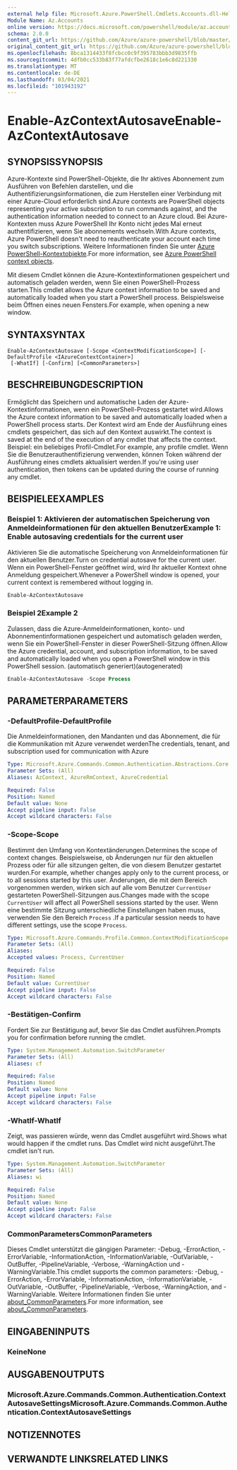 ```yaml
---
external help file: Microsoft.Azure.PowerShell.Cmdlets.Accounts.dll-Help.xml
Module Name: Az.Accounts
online version: https://docs.microsoft.com/powershell/module/az.accounts/enable-azcontextautosave
schema: 2.0.0
content_git_url: https://github.com/Azure/azure-powershell/blob/master/src/Accounts/Accounts/help/Enable-AzContextAutosave.md
original_content_git_url: https://github.com/Azure/azure-powershell/blob/master/src/Accounts/Accounts/help/Enable-AzContextAutosave.md
ms.openlocfilehash: 8bca1314433f8fcbcc0c9f395783bbb3d9835ffb
ms.sourcegitcommit: 4dfb0cc533b83f77afdcfbe2618c1e6c8d221330
ms.translationtype: MT
ms.contentlocale: de-DE
ms.lasthandoff: 03/04/2021
ms.locfileid: "101943192"
---
```

# <span data-ttu-id="fc9b2-101">Enable-AzContextAutosave</span><span class="sxs-lookup"><span data-stu-id="fc9b2-101">Enable-AzContextAutosave</span></span>

## <span data-ttu-id="fc9b2-102">SYNOPSIS</span><span class="sxs-lookup"><span data-stu-id="fc9b2-102">SYNOPSIS</span></span>
<span data-ttu-id="fc9b2-103">Azure-Kontexte sind PowerShell-Objekte, die Ihr aktives Abonnement zum Ausführen von Befehlen darstellen, und die Authentifizierungsinformationen, die zum Herstellen einer Verbindung mit einer Azure-Cloud erforderlich sind.</span><span class="sxs-lookup"><span data-stu-id="fc9b2-103">Azure contexts are PowerShell objects representing your active subscription to run commands against, and the authentication information needed to connect to an Azure cloud.</span></span> <span data-ttu-id="fc9b2-104">Bei Azure-Kontexten muss Azure PowerShell Ihr Konto nicht jedes Mal erneut authentifizieren, wenn Sie abonnements wechseln.</span><span class="sxs-lookup"><span data-stu-id="fc9b2-104">With Azure contexts, Azure PowerShell doesn't need to reauthenticate your account each time you switch subscriptions.</span></span> <span data-ttu-id="fc9b2-105">Weitere Informationen finden Sie unter [Azure PowerShell-Kontextobjekte](https://docs.microsoft.com/powershell/azure/context-persistence).</span><span class="sxs-lookup"><span data-stu-id="fc9b2-105">For more information, see [Azure PowerShell context objects](https://docs.microsoft.com/powershell/azure/context-persistence).</span></span>

<span data-ttu-id="fc9b2-106">Mit diesem Cmdlet können die Azure-Kontextinformationen gespeichert und automatisch geladen werden, wenn Sie einen PowerShell-Prozess starten.</span><span class="sxs-lookup"><span data-stu-id="fc9b2-106">This cmdlet allows the Azure context information to be saved and automatically loaded when you start a PowerShell process.</span></span> <span data-ttu-id="fc9b2-107">Beispielsweise beim Öffnen eines neuen Fensters.</span><span class="sxs-lookup"><span data-stu-id="fc9b2-107">For example, when opening a new window.</span></span>

## <span data-ttu-id="fc9b2-108">SYNTAX</span><span class="sxs-lookup"><span data-stu-id="fc9b2-108">SYNTAX</span></span>

```
Enable-AzContextAutosave [-Scope <ContextModificationScope>] [-DefaultProfile <IAzureContextContainer>]
 [-WhatIf] [-Confirm] [<CommonParameters>]
```

## <span data-ttu-id="fc9b2-109">BESCHREIBUNG</span><span class="sxs-lookup"><span data-stu-id="fc9b2-109">DESCRIPTION</span></span>

<span data-ttu-id="fc9b2-110">Ermöglicht das Speichern und automatische Laden der Azure-Kontextinformationen, wenn ein PowerShell-Prozess gestartet wird.</span><span class="sxs-lookup"><span data-stu-id="fc9b2-110">Allows the Azure context information to be saved and automatically loaded when a PowerShell process starts.</span></span> <span data-ttu-id="fc9b2-111">Der Kontext wird am Ende der Ausführung eines cmdlets gespeichert, das sich auf den Kontext auswirkt.</span><span class="sxs-lookup"><span data-stu-id="fc9b2-111">The context is saved at the end of the execution of any cmdlet that affects the context.</span></span> <span data-ttu-id="fc9b2-112">Beispiel: ein beliebiges Profil-Cmdlet.</span><span class="sxs-lookup"><span data-stu-id="fc9b2-112">For example, any profile cmdlet.</span></span> <span data-ttu-id="fc9b2-113">Wenn Sie die Benutzerauthentifizierung verwenden, können Token während der Ausführung eines cmdlets aktualisiert werden.</span><span class="sxs-lookup"><span data-stu-id="fc9b2-113">If you're using user authentication, then tokens can be updated during the course of running any cmdlet.</span></span>

## <span data-ttu-id="fc9b2-114">BEISPIELE</span><span class="sxs-lookup"><span data-stu-id="fc9b2-114">EXAMPLES</span></span>

### <span data-ttu-id="fc9b2-115">Beispiel 1: Aktivieren der automatischen Speicherung von Anmeldeinformationen für den aktuellen Benutzer</span><span class="sxs-lookup"><span data-stu-id="fc9b2-115">Example 1: Enable autosaving credentials for the current user</span></span>

<span data-ttu-id="fc9b2-116">Aktivieren Sie die automatische Speicherung von Anmeldeinformationen für den aktuellen Benutzer.</span><span class="sxs-lookup"><span data-stu-id="fc9b2-116">Turn on credential autosave for the current user.</span></span> <span data-ttu-id="fc9b2-117">Wenn ein PowerShell-Fenster geöffnet wird, wird Ihr aktueller Kontext ohne Anmeldung gespeichert.</span><span class="sxs-lookup"><span data-stu-id="fc9b2-117">Whenever a PowerShell window is opened, your current context is remembered without logging in.</span></span>

```powershell
Enable-AzContextAutosave
```

### <span data-ttu-id="fc9b2-118">Beispiel 2</span><span class="sxs-lookup"><span data-stu-id="fc9b2-118">Example 2</span></span>

<span data-ttu-id="fc9b2-119">Zulassen, dass die Azure-Anmeldeinformationen, konto- und Abonnementinformationen gespeichert und automatisch geladen werden, wenn Sie ein PowerShell-Fenster in dieser PowerShell-Sitzung öffnen.</span><span class="sxs-lookup"><span data-stu-id="fc9b2-119">Allow the Azure credential, account, and subscription information, to be saved and automatically loaded when you open a PowerShell window in this PowerShell session.</span></span> <span data-ttu-id="fc9b2-120">(automatisch generiert)</span><span class="sxs-lookup"><span data-stu-id="fc9b2-120">(autogenerated)</span></span>

```powershell <!-- Aladdin Generated Example -->
Enable-AzContextAutosave -Scope Process
```

## <span data-ttu-id="fc9b2-121">PARAMETER</span><span class="sxs-lookup"><span data-stu-id="fc9b2-121">PARAMETERS</span></span>

### <span data-ttu-id="fc9b2-122">-DefaultProfile</span><span class="sxs-lookup"><span data-stu-id="fc9b2-122">-DefaultProfile</span></span>

<span data-ttu-id="fc9b2-123">Die Anmeldeinformationen, den Mandanten und das Abonnement, die für die Kommunikation mit Azure verwendet werden</span><span class="sxs-lookup"><span data-stu-id="fc9b2-123">The credentials, tenant, and subscription used for communication with Azure</span></span>

```yaml
Type: Microsoft.Azure.Commands.Common.Authentication.Abstractions.Core.IAzureContextContainer
Parameter Sets: (All)
Aliases: AzContext, AzureRmContext, AzureCredential

Required: False
Position: Named
Default value: None
Accept pipeline input: False
Accept wildcard characters: False
```

### <span data-ttu-id="fc9b2-124">-Scope</span><span class="sxs-lookup"><span data-stu-id="fc9b2-124">-Scope</span></span>

<span data-ttu-id="fc9b2-125">Bestimmt den Umfang von Kontextänderungen.</span><span class="sxs-lookup"><span data-stu-id="fc9b2-125">Determines the scope of context changes.</span></span> <span data-ttu-id="fc9b2-126">Beispielsweise, ob Änderungen nur für den aktuellen Prozess oder für alle sitzungen gelten, die von diesem Benutzer gestartet wurden.</span><span class="sxs-lookup"><span data-stu-id="fc9b2-126">For example, whether changes apply only to the current process, or to all sessions started by this user.</span></span> <span data-ttu-id="fc9b2-127">Änderungen, die mit dem Bereich vorgenommen werden, wirken sich auf alle vom Benutzer `CurrentUser` gestarteten PowerShell-Sitzungen aus.</span><span class="sxs-lookup"><span data-stu-id="fc9b2-127">Changes made with the scope `CurrentUser` will affect all PowerShell sessions started by the user.</span></span> <span data-ttu-id="fc9b2-128">Wenn eine bestimmte Sitzung unterschiedliche Einstellungen haben muss, verwenden Sie den Bereich `Process` .</span><span class="sxs-lookup"><span data-stu-id="fc9b2-128">If a particular session needs to have different settings, use the scope `Process`.</span></span>

```yaml
Type: Microsoft.Azure.Commands.Profile.Common.ContextModificationScope
Parameter Sets: (All)
Aliases:
Accepted values: Process, CurrentUser

Required: False
Position: Named
Default value: CurrentUser
Accept pipeline input: False
Accept wildcard characters: False
```

### <span data-ttu-id="fc9b2-129">-Bestätigen</span><span class="sxs-lookup"><span data-stu-id="fc9b2-129">-Confirm</span></span>

<span data-ttu-id="fc9b2-130">Fordert Sie zur Bestätigung auf, bevor Sie das Cmdlet ausführen.</span><span class="sxs-lookup"><span data-stu-id="fc9b2-130">Prompts you for confirmation before running the cmdlet.</span></span>

```yaml
Type: System.Management.Automation.SwitchParameter
Parameter Sets: (All)
Aliases: cf

Required: False
Position: Named
Default value: None
Accept pipeline input: False
Accept wildcard characters: False
```

### <span data-ttu-id="fc9b2-131">-WhatIf</span><span class="sxs-lookup"><span data-stu-id="fc9b2-131">-WhatIf</span></span>

<span data-ttu-id="fc9b2-132">Zeigt, was passieren würde, wenn das Cmdlet ausgeführt wird.</span><span class="sxs-lookup"><span data-stu-id="fc9b2-132">Shows what would happen if the cmdlet runs.</span></span>
<span data-ttu-id="fc9b2-133">Das Cmdlet wird nicht ausgeführt.</span><span class="sxs-lookup"><span data-stu-id="fc9b2-133">The cmdlet isn't run.</span></span>

```yaml
Type: System.Management.Automation.SwitchParameter
Parameter Sets: (All)
Aliases: wi

Required: False
Position: Named
Default value: None
Accept pipeline input: False
Accept wildcard characters: False
```

### <span data-ttu-id="fc9b2-134">CommonParameters</span><span class="sxs-lookup"><span data-stu-id="fc9b2-134">CommonParameters</span></span>
<span data-ttu-id="fc9b2-135">Dieses Cmdlet unterstützt die gängigen Parameter: -Debug, -ErrorAction, -ErrorVariable, -InformationAction, -InformationVariable, -OutVariable, -OutBuffer, -PipelineVariable, -Verbose, -WarningAction und -WarningVariable.</span><span class="sxs-lookup"><span data-stu-id="fc9b2-135">This cmdlet supports the common parameters: -Debug, -ErrorAction, -ErrorVariable, -InformationAction, -InformationVariable, -OutVariable, -OutBuffer, -PipelineVariable, -Verbose, -WarningAction, and -WarningVariable.</span></span> <span data-ttu-id="fc9b2-136">Weitere Informationen finden Sie unter [about_CommonParameters](http://go.microsoft.com/fwlink/?LinkID=113216).</span><span class="sxs-lookup"><span data-stu-id="fc9b2-136">For more information, see [about_CommonParameters](http://go.microsoft.com/fwlink/?LinkID=113216).</span></span>

## <span data-ttu-id="fc9b2-137">EINGABEN</span><span class="sxs-lookup"><span data-stu-id="fc9b2-137">INPUTS</span></span>

### <span data-ttu-id="fc9b2-138">Keine</span><span class="sxs-lookup"><span data-stu-id="fc9b2-138">None</span></span>

## <span data-ttu-id="fc9b2-139">AUSGABEN</span><span class="sxs-lookup"><span data-stu-id="fc9b2-139">OUTPUTS</span></span>

### <span data-ttu-id="fc9b2-140">Microsoft.Azure.Commands.Common.Authentication.ContextAutosaveSettings</span><span class="sxs-lookup"><span data-stu-id="fc9b2-140">Microsoft.Azure.Commands.Common.Authentication.ContextAutosaveSettings</span></span>

## <span data-ttu-id="fc9b2-141">NOTIZEN</span><span class="sxs-lookup"><span data-stu-id="fc9b2-141">NOTES</span></span>

## <span data-ttu-id="fc9b2-142">VERWANDTE LINKS</span><span class="sxs-lookup"><span data-stu-id="fc9b2-142">RELATED LINKS</span></span>

